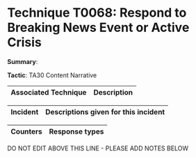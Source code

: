 # Technique T0068: Respond to Breaking News Event or Active Crisis

**Summary**: 

**Tactic**: TA30 Content Narrative 


| Associated Technique | Description |
| --------- | ------------------------- |



| Incident | Descriptions given for this incident |
| -------- | -------------------- |



| Counters | Response types |
| -------- | -------------- |


DO NOT EDIT ABOVE THIS LINE - PLEASE ADD NOTES BELOW